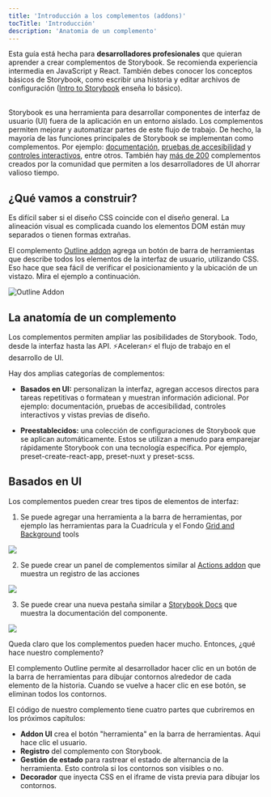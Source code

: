 ```yaml
---
title: 'Introducción a los complementos (addons)'
tocTitle: 'Introducción'
description: 'Anatomia de un complemento'
---
```


<div class="aside">Esta guía está hecha para <b>desarrolladores profesionales</b> que quieran aprender a crear complementos de Storybook. Se recomienda experiencia intermedia en JavaScript y React. También debes conocer los conceptos básicos de Storybook, como escribir una historia y editar archivos de configuración (<a href="/intro-to-storybook">Intro to Storybook</a> enseña lo básico).
</div>

<br/>

Storybook es una herramienta para desarrollar componentes de interfaz de usuario (UI) fuera de la aplicación en un entorno aislado. Los complementos permiten mejorar y automatizar partes de este flujo de trabajo. De hecho, la mayoría de las funciones principales de Storybook se implementan como complementos. Por ejemplo: [documentación](https://storybook.js.org/docs/react/writing-docs/introduction), [pruebas de accesibilidad](https://storybook.js.org/addons/@storybook/addon-a11y) y [controles interactivos](https://storybook.js.org/docs/react/essentials/controls), entre otros. También hay [más de 200](https://storybook.js.org/addons) complementos creados por la comunidad que permiten a los desarrolladores de UI ahorrar valioso tiempo.

## ¿Qué vamos a construir?

Es difícil saber si el diseño CSS coincide con el diseño general. La alineación visual es complicada cuando los elementos DOM están muy separados o tienen formas extrañas.

El complemento [Outline addon](https://storybook.js.org/addons/@storybook/addon-outline) agrega un botón de barra de herramientas que describe todos los elementos de la interfaz de usuario, utilizando CSS. Eso hace que sea fácil de verificar el posicionamiento y la ubicación de un vistazo. Mira el ejemplo a continuación.

![Outline Addon](../../images/outline-addon-hero.gif)

## La anatomía de un complemento

Los complementos permiten ampliar las posibilidades de Storybook. Todo, desde la interfaz hasta las API. ⚡Aceleran⚡ el flujo de trabajo en el desarrollo de UI.

Hay dos amplias categorías de complementos:

- **Basados en UI:** personalizan la interfaz, agregan accesos directos para tareas repetitivas o formatean y muestran información adicional. Por ejemplo: documentación, pruebas de accesibilidad, controles interactivos y vistas previas de diseño.

- **Preestablecidos:** una colección de configuraciones de Storybook que se aplican automáticamente. Estos se utilizan a menudo para emparejar rápidamente Storybook con una tecnología específica. Por ejemplo, preset-create-react-app, preset-nuxt y preset-scss.

## Basados en UI

Los complementos pueden crear tres tipos de elementos de interfaz:

1. Se puede agregar una herramienta a la barra de herramientas, por ejemplo las herramientas para la Cuadrícula y el Fondo [Grid and Background](https://storybook.js.org/docs/react/essentials/backgrounds) tools

![](../../images/toolbar.png)

2. Se puede crear un panel de complementos similar al [Actions addon](https://storybook.js.org/docs/react/essentials/actions) que muestra un registro de las acciones

![](../../images/panel.png)

3. Se puede crear una nueva pestaña similar a [Storybook Docs](https://storybook.js.org/docs/react/writing-docs/introduction) que muestra la documentación del componente.

![](../../images/tab.png)

Queda claro que los complementos pueden hacer mucho. Entonces, ¿qué hace nuestro complemento?

El complemento Outline permite al desarrollador hacer clic en un botón de la barra de herramientas para dibujar contornos alrededor de cada elemento de la historia. Cuando se vuelve a hacer clic en ese botón, se eliminan todos los contornos.

El código de nuestro complemento tiene cuatro partes que cubriremos en los próximos capítulos:

- **Addon UI** crea el botón "herramienta" en la barra de herramientas. Aqui hace clic el usuario.
- **Registro** del complemento con Storybook.
- **Gestión de estado** para rastrear el estado de alternancia de la herramienta. Esto controla si los contornos son visibles o no.
- **Decorador** que inyecta CSS en el iframe de vista previa para dibujar los contornos.
